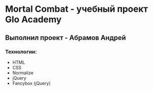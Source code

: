 # Mortal Combat - учебный проект Glo Academy
## Выполнил проект - Абрамов Андрей
### Технологии:
- HTML
- CSS
- Normalize
- jQuery
- Fancybox (jQuery)
